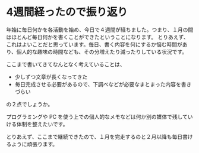 # 4週間経ったので振り返り

年始に毎日何かを各活動を始め、今日で４週間が経ちました。つまり、１月の間はほとんど毎日何かを書くことができたということになります。
とりあえず、これはよいことだと思っています。毎日、書く内容を何にするか悩む時間があり、個人的な趣味の時間なども、その分増えたり減ったりしている状況です。

ここまで書いてきてなんとなく考えていることは、

- 少しずつ文章が長くなってきた
- 毎日完成させる必要があるので、下調べなどが必要なまとまった内容を書きづらい

の２点でしょうか。

プログラミングや PC を使う上での個人的なメモなどは何か別の媒体で残していける体制を整えたいです。

とりあえず、ここまで継続できたので、１月を完走するのと２月以降も毎日書けるように頑張ります。
